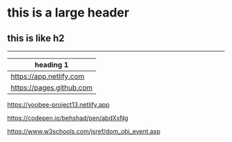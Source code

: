 # this is a large header
## this is like h2
---
| heading 1 |
| --- | 
| https://app.netlify.com |
| https://pages.github.com |

https://yoobee-project13.netlify.app

https://codepen.io/behshad/pen/abdXxNg

https://www.w3schools.com/jsref/dom_obj_event.asp